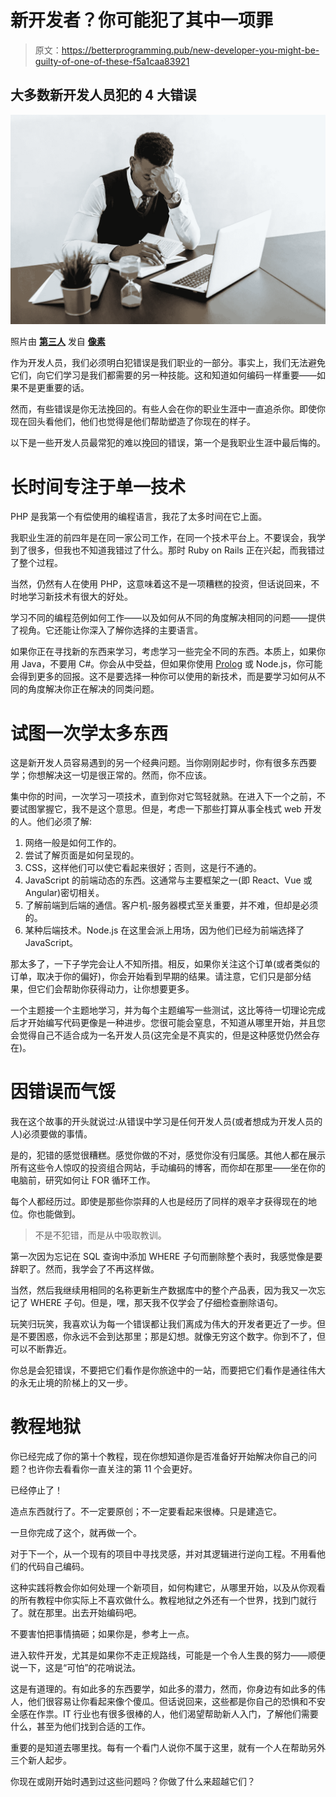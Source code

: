 # 新开发者？你可能犯了其中一项罪

> 原文：<https://betterprogramming.pub/new-developer-you-might-be-guilty-of-one-of-these-f5a1caa83921>

## 大多数新开发人员犯的 4 大错误

![](img/6e937d23620f50e90701526c58c54b25.png)

照片由 [**第三人**](https://www.pexels.com/@thirdman?utm_content=attributionCopyText&utm_medium=referral&utm_source=pexels) 发自 [**像素**](https://www.pexels.com/photo/man-in-black-vest-and-white-dress-shirt-using-macbook-pro-5060992/?utm_content=attributionCopyText&utm_medium=referral&utm_source=pexels)

作为开发人员，我们必须明白犯错误是我们职业的一部分。事实上，我们无法避免它们，向它们学习是我们都需要的另一种技能。这和知道如何编码一样重要——如果不是更重要的话。

然而，有些错误是你无法挽回的。有些人会在你的职业生涯中一直追杀你。即使你现在回头看他们，他们也觉得是他们帮助塑造了你现在的样子。

以下是一些开发人员最常犯的难以挽回的错误，第一个是我职业生涯中最后悔的。

# 长时间专注于单一技术

PHP 是我第一个有偿使用的编程语言，我花了太多时间在它上面。

我职业生涯的前四年是在同一家公司工作，在同一个技术平台上。不要误会，我学到了很多，但我也不知道我错过了什么。那时 Ruby on Rails 正在兴起，而我错过了整个过程。

当然，仍然有人在使用 PHP，这意味着这不是一项糟糕的投资，但话说回来，不时地学习新技术有很大的好处。

学习不同的编程范例如何工作——以及如何从不同的角度解决相同的问题——提供了视角。它还能让你深入了解你选择的主要语言。

如果你正在寻找新的东西来学习，考虑学习一些完全不同的东西。本质上，如果你用 Java，不要用 C#。你会从中受益，但如果你使用 [Prolog](https://www.cis.upenn.edu/~matuszek/Concise%20Guides/Concise%20Prolog.html) 或 Node.js，你可能会得到更多的回报。这不是要选择一种你可以使用的新技术，而是要学习如何从不同的角度解决你正在解决的同类问题。

# 试图一次学太多东西

这是新开发人员容易遇到的另一个经典问题。当你刚刚起步时，你有很多东西要学；你想解决这一切是很正常的。然而，你不应该。

集中你的时间，一次学习一项技术，直到你对它驾轻就熟。在进入下一个之前，不要试图掌握它，我不是这个意思。但是，考虑一下那些打算从事全栈式 web 开发的人。他们必须了解:

1.  网络一般是如何工作的。
2.  尝试了解页面是如何呈现的。
3.  CSS，这样他们可以使它看起来很好；否则，这是行不通的。
4.  JavaScript 的前端动态的东西。这通常与主要框架之一(即 React、Vue 或 Angular)密切相关。
5.  了解前端到后端的通信。客户机-服务器模式至关重要，并不难，但却是必须的。
6.  某种后端技术。Node.js 在这里会派上用场，因为他们已经为前端选择了 JavaScript。

那太多了，一下子学完会让人不知所措。相反，如果你关注这个订单(或者类似的订单，取决于你的偏好)，你会开始看到早期的结果。请注意，它们只是部分结果，但它们会帮助你获得动力，让你想要更多。

一个主题接一个主题地学习，并为每个主题编写一些测试，这比等待一切理论完成后才开始编写代码更像是一种进步。您很可能会窒息，不知道从哪里开始，并且您会觉得自己不适合成为一名开发人员(这完全是不真实的，但是这种感觉仍然会存在)。

# 因错误而气馁

我在这个故事的开头就说过:从错误中学习是任何开发人员(或者想成为开发人员的人)必须要做的事情。

是的，犯错的感觉很糟糕。感觉你做的不对，感觉你没有归属感。其他人都在展示所有这些令人惊叹的投资组合网站，手动编码的博客，而你却在那里——坐在你的电脑前，研究如何让 FOR 循环工作。

每个人都经历过。即使是那些你崇拜的人也是经历了同样的艰辛才获得现在的地位。你也能做到。

> 不是不犯错，而是从中吸取教训。

第一次因为忘记在 SQL 查询中添加 WHERE 子句而删除整个表时，我感觉像是要辞职了。然而，我学会了不再这样做。

当然，然后我继续用相同的名称更新生产数据库中的整个产品表，因为我又一次忘记了 WHERE 子句。但是，嘿，那天我不仅学会了仔细检查删除语句。

玩笑归玩笑，我喜欢认为每一个错误都让我们离成为伟大的开发者更近了一步。但是不要困惑，你永远不会到达那里；那是幻想。就像无穷这个数字。你到不了，但可以不断靠近。

你总是会犯错误，不要把它们看作是你旅途中的一站，而要把它们看作是通往伟大的永无止境的阶梯上的又一步。

# 教程地狱

你已经完成了你的第十个教程，现在你想知道你是否准备好开始解决你自己的问题？也许你去看看你一直关注的第 11 个会更好。

已经停止了！

造点东西就行了。不一定要原创；不一定要看起来很棒。只是建造它。

一旦你完成了这个，就再做一个。

对于下一个，从一个现有的项目中寻找灵感，并对其逻辑进行逆向工程。不用看他们的代码自己编码。

这种实践将教会你如何处理一个新项目，如何构建它，从哪里开始，以及从你观看的所有教程中你实际上不喜欢做什么。教程地狱之外还有一个世界，找到门就行了。就在那里。出去开始编码吧。

不要害怕把事情搞砸；如果你是，参考上一点。

进入软件开发，尤其是如果你不走正规路线，可能是一个令人生畏的努力——顺便说一下，这是“可怕”的花哨说法。

这是有道理的。有如此多的东西要学，如此多的潜力，然而，你身边有如此多的伟人，他们很容易让你看起来像个傻瓜。但话说回来，这些都是你自己的恐惧和不安全感在作祟。IT 行业也有很多很棒的人，他们渴望帮助新人入门，了解他们需要什么，甚至为他们找到合适的工作。

重要的是知道去哪里找。每有一个看门人说你不属于这里，就有一个人在帮助另外三个新人起步。

你现在或刚开始时遇到过这些问题吗？你做了什么来超越它们？
